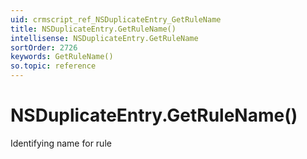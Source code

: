 ```yaml
---
uid: crmscript_ref_NSDuplicateEntry_GetRuleName
title: NSDuplicateEntry.GetRuleName()
intellisense: NSDuplicateEntry.GetRuleName
sortOrder: 2726
keywords: GetRuleName()
so.topic: reference
---
```


# NSDuplicateEntry.GetRuleName()

Identifying name for rule

